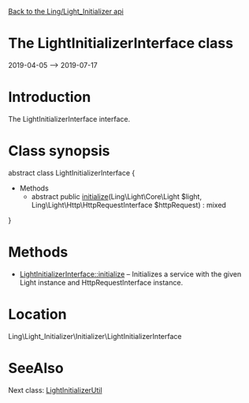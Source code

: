 [Back to the Ling/Light_Initializer api](https://github.com/lingtalfi/Light_Initializer/blob/master/doc/api/Ling/Light_Initializer.md)



The LightInitializerInterface class
================
2019-04-05 --> 2019-07-17






Introduction
============

The LightInitializerInterface interface.



Class synopsis
==============


abstract class <span class="pl-k">LightInitializerInterface</span>  {

- Methods
    - abstract public [initialize](https://github.com/lingtalfi/Light_Initializer/blob/master/doc/api/Ling/Light_Initializer/Initializer/LightInitializerInterface/initialize.md)(Ling\Light\Core\Light $light, Ling\Light\Http\HttpRequestInterface $httpRequest) : mixed

}






Methods
==============

- [LightInitializerInterface::initialize](https://github.com/lingtalfi/Light_Initializer/blob/master/doc/api/Ling/Light_Initializer/Initializer/LightInitializerInterface/initialize.md) &ndash; Initializes a service with the given Light instance and HttpRequestInterface instance.





Location
=============
Ling\Light_Initializer\Initializer\LightInitializerInterface


SeeAlso
==============
Next class: [LightInitializerUtil](https://github.com/lingtalfi/Light_Initializer/blob/master/doc/api/Ling/Light_Initializer/Util/LightInitializerUtil.md)<br>
